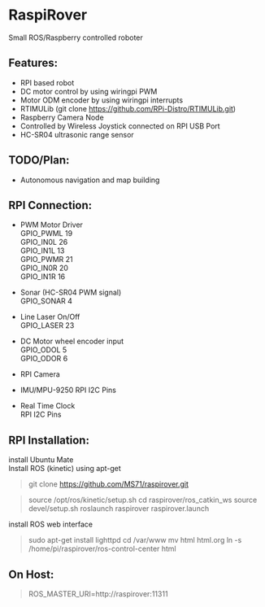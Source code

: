 # RaspiRover
Small ROS/Raspberry controlled roboter

## Features:
* RPI based robot
* DC motor control by using wiringpi PWM
* Motor ODM encoder by using wiringpi interrupts
* RTIMULib (git clone https://github.com/RPi-Distro/RTIMULib.git)
* Raspberry Camera Node
* Controlled by Wireless Joystick connected on RPI USB Port
* HC-SR04 ultrasonic range sensor

## TODO/Plan:
* Autonomous navigation and map building

## RPI Connection:
* PWM Motor Driver<br>
GPIO_PWML  19<br>
GPIO_IN0L  26<br>
GPIO_IN1L  13<br>
GPIO_PWMR  21<br>
GPIO_IN0R  20<br>
GPIO_IN1R  16<br>

* Sonar (HC-SR04 PWM signal)<br>
GPIO_SONAR 4<br>

* Line Laser On/Off<br>
GPIO_LASER 23<br>

* DC Motor wheel encoder input<br>
GPIO_ODOL 5<br>
GPIO_ODOR 6<br>

* RPI Camera<br>

* IMU/MPU-9250
RPI I2C Pins<br>

* Real Time Clock<br>
RPI I2C Pins<br>

## RPI Installation:
install Ubuntu Mate<br>
Install ROS (kinetic) using apt-get<br>

>git clone https://github.com/MS71/raspirover.git

>source /opt/ros/kinetic/setup.sh
>cd raspirover/ros_catkin_ws
>source devel/setup.sh 
>roslaunch raspirover raspirover.launch

install ROS web interface<br>
>sudo apt-get install lighttpd
>cd /var/www
>mv html html.org
>ln -s /home/pi/raspirover/ros-control-center html

## On Host:
>ROS_MASTER_URI=http://raspirover:11311

